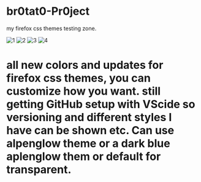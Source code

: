 # br0tat0-Pr0ject
my firefox css themes testing zone.

<img src="https://github.com/WynStaXxx/br0tat0-Pr0ject/blob/master/screenshots/screen1.png" alt="1"/>
<img src="https://github.com/WynStaXxx/br0tat0-Pr0ject/blob/master/screenshots/screen2.png" alt="2"/>
<img src="https://github.com/WynStaXxx/br0tat0-Pr0ject/blob/master/screenshots/screen3.png" alt="3"/>
<img src="https://github.com/WynStaXxx/br0tat0-Pr0ject/blob/master/screenshots/screen4.png" alt="4"/>

# all new colors and updates for firefox css themes, you can customize how you want. still getting GitHub setup with VScide so versioning and different styles I have can be shown etc. Can use alpenglow theme or a dark blue aplenglow them or default for transparent.
